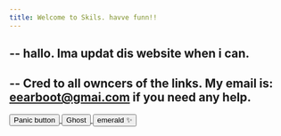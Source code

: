 ```yaml
---
title: Welcome to Skils. havve funn!!
---
```


--
hallo. Ima updat dis website when i can.
--

--
Cred to all owncers of the links. My email is: eearboot@gmai.com if you need any help.
--

<a href="https://www.google.com/">
  <button type="button" class="btn btn-outline-primary">Panic button</button>
</a>
<a href="https://red.masplenedigitalworld.com">
  <button type="button" class="btn btn-outline-primary">Ghost</button>
</a>

<a href="https://eflb.is-cool.dev">
  <button type="button" class="btn btn-outline-primary">emerald ✨</button>
</a>

